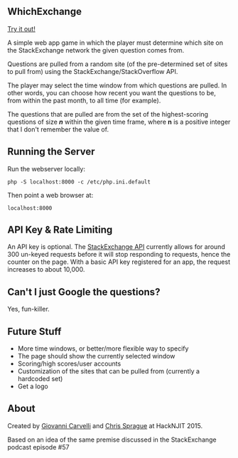 ## WhichExchange

[Try it out!](https://kwikthinkers.carvelli.io/whichexchange/)

A simple web app game in which the player must determine which site on the StackExchange network the given question comes from.

Questions are pulled from a random site (of the pre-determined set of sites to pull from) using the StackExchange/StackOverflow API.

The player may select the time window from which questions are pulled. In other words, you can choose how recent you want the questions to be, from within the past month, to all time (for example).

The questions that are pulled are from the set of the highest-scoring questions of size <strong><i>n</i></strong> within the given time frame, where <strong>n</strong> is a positive integer that I don't remember the value of.

## Running the Server
Run the webserver locally:

    php -S localhost:8000 -c /etc/php.ini.default

Then point a web browser at:

    localhost:8000

## API Key & Rate Limiting
An API key is optional. The [StackExchange API](https://api.stackexchange.com/) currently allows for around 300 un-keyed requests before it will stop responding to requests, hence the counter on the page. With a basic API key registered for an app, the request increases to about 10,000.

## Can't I just Google the questions?
Yes, fun-killer.

## Future Stuff
* More time windows, or better/more flexible way to specify
 * The page should show the currently selected window
* Scoring/high scores/user accounts
* Customization of the sites that can be pulled from (currently a hardcoded set)
* Get a logo

## About
Created by [Giovanni Carvelli](https://github.com/gcarvelli) and [Chris Sprague](https://github.com/chrissprague) at HackNJIT 2015.

Based on an idea of the same premise discussed in the StackExchange podcast episode #57
